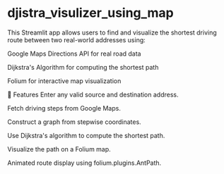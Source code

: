 # djistra_visulizer_using_map
This Streamlit app allows users to find and visualize the shortest driving route between two real-world addresses using:

Google Maps Directions API for real road data

Dijkstra's Algorithm for computing the shortest path

Folium for interactive map visualization


🔧 Features
Enter any valid source and destination address.

Fetch driving steps from Google Maps.

Construct a graph from stepwise coordinates.

Use Dijkstra's algorithm to compute the shortest path.

Visualize the path on a Folium map.

Animated route display using folium.plugins.AntPath.
